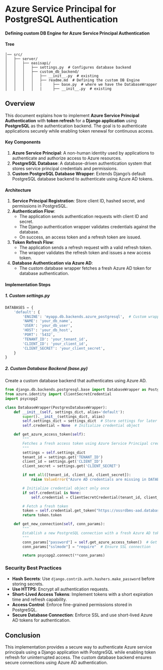 # Azure Service Principal for PostgreSQL Authentication

#### Defining custom DB Engine for Azure Service Principal Authentication
#### Tree 

```/var/www/oasis/
│── src/
│   ├── server/
│   │   ├── oasisapi/
│   │   │   ├── settings.py  # Configures database backend
│   │   │   ├── custom_db_backend/
│   │   │   │   ├── __init__.py  # existing
│   │   │   │   ├── readme.md  # Defining the custom DB Engine
│   │   │   │   |     ├── base.py  # where we have the DatabaseWrapper
│   │   │   │   |     ├── __init__.py  # existing
```

## Overview
This document explains how to implement **Azure Service Principal Authentication** with **token refresh** for a **Django application** using **PostgreSQL** as the authentication backend. The goal is to authenticate applications securely while enabling token renewal for continuous access.

#### Key Components
1. **Azure Service Principal**: A non-human identity used by applications to authenticate and authorize access to Azure resources.
2. **PostgreSQL Database**: A database-driven authentication system that stores service principal credentials and permissions.
3. **Custom PostgreSQL Database Wrapper**: Extends Django’s default PostgreSQL database backend to authenticate using Azure AD tokens.

#### Architecture
1. **Service Principal Registration**: Store client ID, hashed secret, and permissions in PostgreSQL.
2. **Authentication Flow**:
   - The application sends authentication requests with client ID and secret.
   - The Django authentication wrapper validates credentials against the database.
   - On success, an access token and a refresh token are issued.
3. **Token Refresh Flow**:
   - The application sends a refresh request with a valid refresh token.
   - The wrapper validates the refresh token and issues a new access token.
4. **Database Authentication via Azure AD**:
   - The custom database wrapper fetches a fresh Azure AD token for database authentication.

#### Implementation Steps
##### 1. *Custom settings.py*

```python
DATABASES = {
    'default': {
        'ENGINE': 'myapp.db.backends.azure_postgresql',  # Custom wrapper
        'NAME': 'your_db_name',
        'USER': 'your_db_user',
        'HOST': 'your_db_host',
        'PORT': '5432',
        'TENANT_ID': 'your_tenant_id',
        'CLIENT_ID': 'your_client_id',
        'CLIENT_SECRET': 'your_client_secret',
    }
}
```

##### 2. Custom Database Backend (base.py)
Create a custom database backend that authenticates using Azure AD.

```python
from django.db.backends.postgresql.base import DatabaseWrapper as PostgresDatabaseWrapper
from azure.identity import ClientSecretCredential
import psycopg2

class DatabaseWrapper(PostgresDatabaseWrapper):
    def __init__(self, settings_dict, alias='default'):
        super().__init__(settings_dict, alias)
        self.settings_dict = settings_dict  # Store settings for later use
        self.credential = None  # Initialize credential object

    def get_azure_access_token(self):
        """
        Fetches a fresh access token using Azure Service Principal credentials.
        """
        settings = self.settings_dict
        tenant_id = settings.get('TENANT_ID')
        client_id = settings.get('CLIENT_ID')
        client_secret = settings.get('CLIENT_SECRET')

        if not all([tenant_id, client_id, client_secret]):
            raise ValueError("Azure AD credentials are missing in DATABASES settings.")

        # Initialize credential object only once
        if self.credential is None:
            self.credential = ClientSecretCredential(tenant_id, client_id, client_secret)

        # Fetch a fresh token
        token = self.credential.get_token("https://ossrdbms-aad.database.windows.net/.default")
        return token.token

    def get_new_connection(self, conn_params):
        """
        Establish a new PostgreSQL connection with a fresh Azure AD token.
        """
        conn_params["password"] = self.get_azure_access_token()  # Get fresh token
        conn_params["sslmode"] = "require"  # Ensure SSL connection

        return psycopg2.connect(**conn_params)
```


### Security Best Practices
- **Hash Secrets**: Use `django.contrib.auth.hashers.make_password` before storing secrets.
- **Use HTTPS**: Encrypt all authentication requests.
- **Short-Lived Access Tokens**: Implement tokens with a short expiration time and refresh capability.
- **Access Control**: Enforce fine-grained permissions stored in PostgreSQL.
- **Secure Database Connection**: Enforce SSL and use short-lived Azure AD tokens for authentication.

## Conclusion
This implementation provides a secure way to authenticate Azure service principals using a Django application with PostgreSQL while enabling token refresh for uninterrupted access. The custom database backend ensures secure connections using Azure AD authentication.

